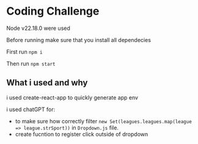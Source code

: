 # Coding Challenge
Node v22.18.0 were used

Before running make sure that you install all dependecies 

First run `npm i` 

Then run `npm start`

## What i used and why
i used create-react-app to quickly generate app env

i used chatGPT for: 
* to make sure how correctly filter `new Set(leagues.leagues.map(league => league.strSport))` in `Dropdown.js` file.
* create fucntion to register click outside of dropdown


